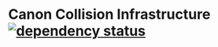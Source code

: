 # Canon Collision Infrastructure [![dependency status](https://deps.rs/repo/github/rukai/canon_collision_infra/status.svg)](https://deps.rs/repo/github/rukai/canon_collision_infra)
